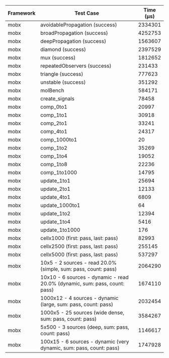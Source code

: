 | Framework | Test Case | Time (μs) |
| --- | --- | --- |
| mobx | avoidablePropagation (success) | 2334301 |
| mobx | broadPropagation (success) | 4252753 |
| mobx | deepPropagation (success) | 1563607 |
| mobx | diamond (success) | 2397529 |
| mobx | mux (success) | 1812652 |
| mobx | repeatedObservers (success) | 231433 |
| mobx | triangle (success) | 777623 |
| mobx | unstable (success) | 351292 |
| mobx | molBench | 584171 |
| mobx | create_signals | 78458 |
| mobx | comp_0to1 | 20997 |
| mobx | comp_1to1 | 30918 |
| mobx | comp_2to1 | 33241 |
| mobx | comp_4to1 | 24317 |
| mobx | comp_1000to1 | 20 |
| mobx | comp_1to2 | 35269 |
| mobx | comp_1to4 | 19052 |
| mobx | comp_1to8 | 22236 |
| mobx | comp_1to1000 | 14795 |
| mobx | update_1to1 | 25694 |
| mobx | update_2to1 | 12133 |
| mobx | update_4to1 | 6809 |
| mobx | update_1000to1 | 64 |
| mobx | update_1to2 | 12394 |
| mobx | update_1to4 | 5416 |
| mobx | update_1to1000 | 176 |
| mobx | cellx1000 (first: pass, last: pass) | 82993 |
| mobx | cellx2500 (first: pass, last: pass) | 255145 |
| mobx | cellx5000 (first: pass, last: pass) | 537297 |
| mobx | 10x5 - 2 sources - read 20.0% (simple, sum: pass, count: pass) | 2064290 |
| mobx | 10x10 - 6 sources - dynamic - read 20.0% (dynamic, sum: pass, count: pass) | 1674110 |
| mobx | 1000x12 - 4 sources - dynamic (large, sum: pass, count: pass) | 2032454 |
| mobx | 1000x5 - 25 sources (wide dense, sum: pass, count: pass) | 3584267 |
| mobx | 5x500 - 3 sources (deep, sum: pass, count: pass) | 1146617 |
| mobx | 100x15 - 6 sources - dynamic (very dynamic, sum: pass, count: pass) | 1747928 |
